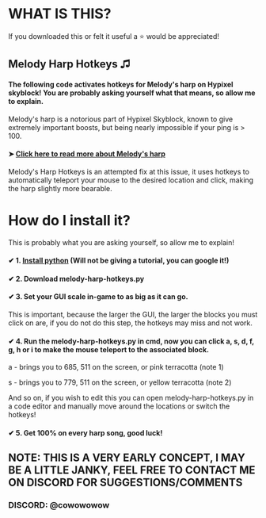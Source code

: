 
# WHAT IS THIS?
If you downloaded this or felt it useful a ⭐ would be appreciated!
## Melody Harp Hotkeys ♫
#### The following code activates hotkeys for Melody's harp on Hypixel skyblock! You are probably asking yourself what that means, so allow me to explain.

Melody's harp is a notorious part of Hypixel Skyblock, known to give extremely important boosts, but being nearly impossible if your ping is > 100.

#### ➤ [Click here to read more about Melody's harp ](https://hypixel-skyblock.fandom.com/wiki/Melody)


Melody's Harp Hotkeys is an attempted fix at this issue, it uses hotkeys to automatically teleport your mouse to the desired location and click, making the harp slightly more bearable.

# How do I install it?
This is probably what you are asking yourself, so allow me to explain!

#### ✔ 1. [Install python](https://www.python.org/) (Will not be giving a tutorial, you can google it!)
#### ✔ 2. Download melody-harp-hotkeys.py

#### ✔ 3. Set your GUI scale in-game to as big as it can go.
This is important, because the larger the GUI, the larger the blocks you must click on are, if you do not do this step, the hotkeys may miss and not work.

#### ✔ 4. Run the melody-harp-hotkeys.py in cmd, now you can click a, s, d, f, g, h or i to make the mouse teleport to the associated block.
a - brings you to 685, 511 on the screen, or pink terracotta (note 1)

s - brings you to 779, 511 on the screen, or yellow terracotta (note 2)

And so on, if you wish to edit this you can open  melody-harp-hotkeys.py in a code editor and manually move around the locations or switch the hotkeys!

#### ✔ 5. Get 100% on every harp song, good luck!


## NOTE: THIS IS A VERY EARLY CONCEPT, I MAY BE A LITTLE JANKY, FEEL FREE TO CONTACT ME ON DISCORD FOR SUGGESTIONS/COMMENTS
### DISCORD: @cowowowow


